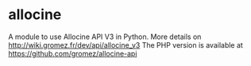 allocine
============

A module to use Allocine API V3 in Python.
More details on http://wiki.gromez.fr/dev/api/allocine_v3
The PHP version is available at https://github.com/gromez/allocine-api
